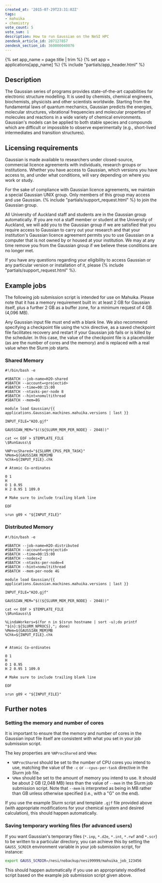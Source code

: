 ```yaml
---
created_at: '2015-07-29T23:31:02Z'
tags:
- mahuika
- chemistry
vote_count: 5
vote_sum: 1
description: How to run Gaussian on the NeSI HPC
zendesk_article_id: 207127857
zendesk_section_id: 360000040076
---
```


{% set app_name = page.title | trim %}
{% set app = applications[app_name] %}
{% include "partials/app_header.html" %}

## Description

The Gaussian series of programs provides state-of-the-art capabilities
for electronic structure modelling. It is used by chemists, chemical
engineers, biochemists, physicists and other scientists worldwide.
Starting from the fundamental laws of quantum mechanics, Gaussian
predicts the energies, molecular structures, vibrational frequencies and
molecular properties of molecules and reactions in a wide variety of
chemical environments. Gaussian's models can be applied to both stable
species and compounds which are difficult or impossible to observe
experimentally (e.g., short-lived intermediates and transition
structures).

## Licensing requirements

Gaussian is made available to researchers under closed-source,
commercial licence agreements with individuals, research groups or
institutions. Whether you have access to Gaussian, which versions you
have access to, and under what conditions, will vary depending on where
you work or study.

For the sake of compliance with Gaussian licence agreements, we maintain
a special Gaussian UNIX group. Only members of this group may access and
use Gaussian. {% include "partials/support_request.html" %} to join the Gaussian group.

All University of Auckland staff and students are in the Gaussian group
automatically. If you are not a staff member or student at the
University of Auckland, we will add you to the Gaussian group if we are
satisfied that you require access to Gaussian to carry out your research
and that your institution's Gaussian licence agreement permits you to
use Gaussian on a computer that is not owned by or housed at your
institution. We may at any time remove you from the Gaussian group if we
believe these conditions are no longer met.

If you have any questions regarding your eligibility to access Gaussian
or any particular version or installation of it, please {% include "partials/support_request.html" %}.

## Example jobs

The following job submission script is intended for use on Mahuika.
Please note that it has a memory requirement built in: at least 2 GB for
Gaussian itself, plus a further 2 GB as a buffer zone, for a minimum
request of 4 GB (4,096 MB).

Any Gaussian input file must end with a blank line. We also recommend
specifying a checkpoint file using the `%Chk` directive, as a saved
checkpoint file facilitates recovery and restart if your Gaussian job
fails or is killed by the scheduler. In this case, the value of the
checkpoint file is a placeholder (as are the number of cores and the
memory) and is replaced with a real value when the Slurm job starts.

### Shared Memory

``` sl
#!/bin/bash -e

#SBATCH --job-name=H2O-shared
#SBATCH --account=<projectid>
#SBATCH --time=00:15:00
#SBATCH --ntasks-per-node 8
#SBATCH --hint=nomultithread
#SBATCH --mem=8G

module load Gaussian/{{ applications.Gaussian.machines.mahuika.versions | last }}

INPUT_FILE="H2O.gjf"

GAUSSIAN_MEM="$((${SLURM_MEM_PER_NODE} - 2048))"

cat << EOF > $TEMPLATE_FILE
\$RunGauss\$

%NProcShared="${SLURM_CPUS_PER_TASK}"
%Mem=${GAUSSIAN_MEM}MB
%Chk=${INPUT_FILE}.chk

# Atomic Co-ordinates

0 1
H
O 1 0.95
H 2 0.95 1 109.0

# Make sure to include trailing blank line

EOF

srun g09 < "${INPUT_FILE}"

```

### Distributed Memory

``` sl
#!/bin/bash -e

#SBATCH --job-name=H2O-distributed
#SBATCH --account=<projectid>
#SBATCH --time=00:15:00
#SBATCH --nodes=2
#SBATCH --ntasks-per-node=4
#SBATCH --hint=nomultithread
#SBATCH --mem-per-node 4G

module load Gaussian/{{ applications.Gaussian.machines.mahuika.versions | last }}

INPUT_FILE="H2O.gjf"

GAUSSIAN_MEM="$((${SLURM_MEM_PER_NODE} - 2048))"

cat << EOF > $TEMPLATE_FILE
\$RunGauss\$

%LindaWorkers=$(for n in $(srun hostname | sort -u);do printf "${n}:${SLURM_NPROCS},"; done)
%Mem=${GAUSSIAN_MEM}MB
%Chk=${INPUT_FILE}.chk


# Atomic Co-ordinates

0 1
H
O 1 0.95
H 2 0.95 1 109.0

# Make sure to include trailing blank line

EOF

srun g09 < "${INPUT_FILE}"

```

## Further notes

### Setting the memory and number of cores

It is important to ensure that the memory and number of cores in the
Gaussian input file itself are consistent with what you set in your job
submission script.

The key properties are `%NProcShared` and `%Mem`:

- `%NProcShared` should be set to the number of CPU cores you intend
    to use, matching the value of the `-c` or `--cpus-per-task`
    directive in the Slurm job file.
- `%Mem` should be set to the amount of memory you intend to use. It
    should be about 2 GB (2,048 MB) less than the value of `--mem` in
    the Slurm job submission script. Note that `--mem` is interpreted as
    being in MB rather than GB unless otherwise specified (i.e., with a
    "G" on the end).

If you use the example Slurm script and template `.gjf` file provided above
(with appropriate modifications for your chemical system and desired calculation), this should happen automatically.

### Saving temporary working files (for advanced users)

If you want Gaussian's temporary files (`*.inp`, `*.d2e`, `*.int`,
`*.rwf` and `*.scr`) to be written to a particular directory, you can
achieve this by setting the `GAUSS_SCRDIR` environment variable in your
job submission script, for instance:

```bash
export GAUSS_SCRDIR=/nesi/nobackup/nesi99999/mahuika_job_123456
```

This should happen automatically if you use an appropriately modified
script based on the example job submission script given above.
